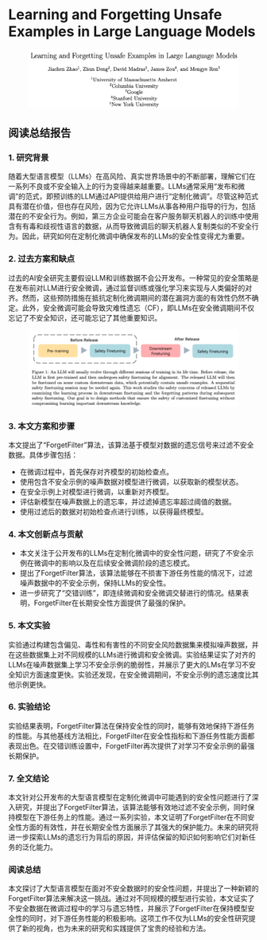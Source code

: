 # Learning and Forgetting Unsafe Examples in Large Language Models

<figure><img src="../.gitbook/assets/image (12) (1).png" alt=""><figcaption></figcaption></figure>

## 阅读总结报告

### 1. 研究背景

随着大型语言模型（LLMs）在高风险、真实世界场景中的不断部署，理解它们在一系列不良或不安全输入上的行为变得越来越重要。LLMs通常采用“发布和微调”的范式，即预训练的LLM通过API提供给用户进行“定制化微调”。尽管这种范式具有潜在价值，但也存在风险，因为它允许LLMs从事各种用户指导的行为，包括潜在的不安全行为。例如，第三方企业可能会在客户服务聊天机器人的训练中使用含有有毒和歧视性语言的数据，从而导致微调后的聊天机器人复制类似的不安全行为。因此，研究如何在定制化微调中确保发布的LLMs的安全性变得尤为重要。

### 2. 过去方案和缺点

过去的AI安全研究主要假设LLM和训练数据不会公开发布。一种常见的安全策略是在发布前对LLM进行安全微调，通过监督训练或强化学习来实现与人类偏好的对齐。然而，这些预防措施在抵抗定制化微调期间的潜在漏洞方面的有效性仍然不确定。此外，安全微调可能会导致灾难性遗忘（CF），即LLMs在安全微调期间不仅忘记了不安全知识，还可能忘记了其他重要知识。

<figure><img src="../.gitbook/assets/image (13) (1).png" alt=""><figcaption></figcaption></figure>

### 3. 本文方案和步骤

本文提出了“ForgetFilter”算法，该算法基于模型对数据的遗忘信号来过滤不安全数据。具体步骤包括：

* 在微调过程中，首先保存对齐模型的初始检查点。
* 使用包含不安全示例的噪声数据对模型进行微调，以获取新的模型状态。
* 在安全示例上对模型进行微调，以重新对齐模型。
* 评估新模型在噪声数据上的遗忘率，并过滤掉遗忘率超过阈值的数据。
* 使用过滤后的数据对初始检查点进行训练，以获得最终模型。

### 4. 本文创新点与贡献

* 本文关注于公开发布的LLMs在定制化微调中的安全性问题，研究了不安全示例在微调中的影响以及在后续安全微调阶段的遗忘模式。
* 提出了ForgetFilter算法，该算法能够在不损害下游任务性能的情况下，过滤噪声数据中的不安全示例，保持LLMs的安全性。
* 进一步研究了“交错训练”，即连续微调和安全微调交替进行的情况。结果表明，ForgetFilter在长期安全性方面提供了最强的保护。

### 5. 本文实验

实验通过构建包含偏见、毒性和有害性的不同安全风险数据集来模拟噪声数据，并在这些数据集上对不同规模的LLMs进行微调和安全微调。实验结果证实了对齐的LLMs在噪声数据集上学习不安全示例的脆弱性，并展示了更大的LMs在学习不安全知识方面速度更快。实验还发现，在安全微调期间，不安全示例的遗忘速度比其他示例更快。

### 6. 实验结论

实验结果表明，ForgetFilter算法在保持安全性的同时，能够有效地保持下游任务的性能。与其他基线方法相比，ForgetFilter在安全性指标和下游任务性能方面都表现出色。在交错训练设置中，ForgetFilter再次提供了对学习不安全示例的最强长期保护。

### 7. 全文结论

本文针对公开发布的大型语言模型在定制化微调中可能遇到的安全性问题进行了深入研究，并提出了ForgetFilter算法，该算法能够有效地过滤不安全示例，同时保持模型在下游任务上的性能。通过一系列实验，本文证明了ForgetFilter在不同安全性方面的有效性，并在长期安全性方面展示了其强大的保护能力。未来的研究将进一步探索LLMs的遗忘行为背后的原因，并评估保留的知识如何影响它们对新任务的泛化能力。

### 阅读总结

本文探讨了大型语言模型在面对不安全数据时的安全性问题，并提出了一种新颖的ForgetFilter算法来解决这一挑战。通过对不同规模的模型进行实验，本文证实了不安全数据在微调过程中的学习与遗忘特性，并展示了ForgetFilter在保持模型安全性的同时，对下游任务性能的积极影响。这项工作不仅为LLMs的安全性研究提供了新的视角，也为未来的研究和实践提供了宝贵的经验和方法。
